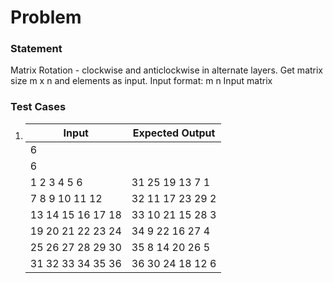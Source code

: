 # Problem

### Statement
Matrix Rotation - clockwise and anticlockwise in alternate layers. Get matrix size m x n and
elements as input.
Input format:
m
n
Input matrix

### Test Cases
1.  |       Input	     |  Expected Output   |
    |--------------------|--------------------|
    |          6         |                    |
    |          6         |                    |
    |  1 2 3 4 5 6       |  31 25 19 13 7 1   |
    |  7 8 9 10 11 12    |  32 11 17 23 29 2  |
    |  13 14 15 16 17 18 |  33 10 21 15 28 3  |
    |  19 20 21 22 23 24 |  34 9 22 16 27 4   |
    |  25 26 27 28 29 30 |  35 8 14 20 26 5   |
    |  31 32 33 34 35 36 |  36 30 24 18 12 6  |
